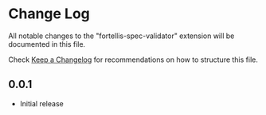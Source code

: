 # Change Log

All notable changes to the "fortellis-spec-validator" extension will be documented in this file.

Check [Keep a Changelog](http://keepachangelog.com/) for recommendations on how to structure this file.

## 0.0.1

- Initial release
